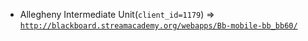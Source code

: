  - Allegheny Intermediate Unit(`client_id=1179`) => [`http://blackboard.streamacademy.org/webapps/Bb-mobile-bb_bb60/`](http://blackboard.streamacademy.org/webapps/Bb-mobile-bb_bb60/)
